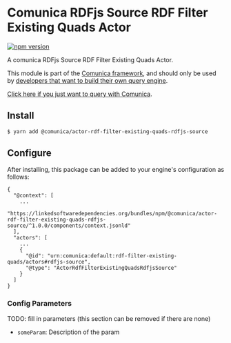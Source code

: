 # Comunica RDFjs Source RDF Filter Existing Quads Actor

[![npm version](https://badge.fury.io/js/%40comunica%2Factor-rdf-filter-existing-quads-rdfjs-source.svg)](https://www.npmjs.com/package/@comunica/actor-rdf-filter-existing-quads-rdfjs-source)

A comunica RDFjs Source RDF Filter Existing Quads Actor.

This module is part of the [Comunica framework](https://github.com/comunica/comunica),
and should only be used by [developers that want to build their own query engine](https://comunica.dev/docs/modify/).

[Click here if you just want to query with Comunica](https://comunica.dev/docs/query/).

## Install

```bash
$ yarn add @comunica/actor-rdf-filter-existing-quads-rdfjs-source
```

## Configure

After installing, this package can be added to your engine's configuration as follows:
```text
{
  "@context": [
    ...
    "https://linkedsoftwaredependencies.org/bundles/npm/@comunica/actor-rdf-filter-existing-quads-rdfjs-source/^1.0.0/components/context.jsonld"  
  ],
  "actors": [
    ...
    {
      "@id": "urn:comunica:default:rdf-filter-existing-quads/actors#rdfjs-source",
      "@type": "ActorRdfFilterExistingQuadsRdfjsSource"
    }
  ]
}
```

### Config Parameters

TODO: fill in parameters (this section can be removed if there are none)

* `someParam`: Description of the param
